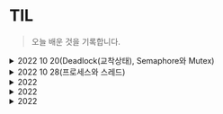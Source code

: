 # TIL

>오늘 배운 것을 기록합니다.

<details>
  <summary>2022 10 20(Deadlock(교착상태), Semaphore와 Mutex)</summary>
<pre>

# 1. Deadlock(교착상태)
2개이상의 작업이 서로 상대방의 작업이 끝나기만을 기다리고 있는 상태로 결과적으로 아무것도 완료되지 못하는 상태를 
의미

## 1-1 교착상태의 조건(교착상태가 발생하는 네 가지 조건)
1. 상호배제(Mutual exclusion)
한 번에 오직 한 개의 작업만 자원에 접근할 수 있다.
2. 점유대기(Hold and wait)
프로세스가 할당된 자원을 가진 상태에서 다른 자원을 기다린다. 
3. 비선점(No preemption)
프로세스가 어떤 자원의 사용을 끝낼 때 까지 그 자원을 뺏을 수 없다.
4. 순환대기(Circular wait)
각 프로세스는 순환적으로 다음 프로세스가 요구하는 자원을 가지고 있다.

## 1-2 교착상태 예방

이 해결 방법들은 자원 사용의 효율성이 떨어지고 비용이 많이드는 문제점 있음

1. 상호배제 부정
교착상태는 2개 이상의 프로세스가 공유가능한 자원을 사용할 때 발생하는 것이므로 자원을 공유하지 않는 조건, 즉 한번에 
여러개의 프로세스가 공유자원을 사용할 수 있도록 합니다. 
2. 점유대기 부정
한 프로세스에 수행되기 전에 모든 자원을 할당시키고 나서 점유하지 않을 때에는 다른 프로세스가 자원을 요구하도록 하는 
방법으로 자원 과다 사용으로 인한 효율성, 프로세스가 요구하는 자원을 파악하는 데에 대한 비용, 자원에 대한 내용을 
저장 및 복원하기 위한 비용, 기아 상태, 무한대기 등의 문제점이 있다. 
3. 비선점 부정
비선점 프로세스에 대해 선점 가능한 프로토콜을 만들어 준다. 
4. 순환대기 부정
자원에 고유한 번호를 할당하여 순서대로 자원을 요구한다.

## 1-3 교착상태 회피

자원이 어떻게 요청될지에 대한 추가정보를 제공하도록 요구하는 것으로 시스템에 순환대기가 발생하지 않도록 자원 할당 
상태를 검사합니다. 교착상태를 회피하기 위한 알고리즘으로 다음과 같이 크게 2가지가 있습니다.

1. 자원할당 그래프 알고리즘(Resource Allocation Graph Algorithm)
자원이 하나일 때 사용하는 알고리즘으로 자원 할당 그래프에 요청 간선과 할당 간선에 추가하여, 예약 간선이라는 새로운 
유형의 간선을 도입합니다. 자원할당 그래프의 사이클이 존재하는지 확인하여 사이클이 존재한다면, 자원 유형에 하나의 
사례만 있으면 교착상태, 자원 유형에 여러 사례가 있으면 교착상태 가능성으로 판단합니다.

2. 은행원 알고리즘(Banker's algorithm)
은행에서 모든 고객의 요구가 충족되도록 현금을 할당하는데 유리한 기법입니다. 프로세스가 자원을 요구하는 경우에 시스템은 
자원을 할당한 이후 안정상태로 있는지 사전에 검사하여 교착을 회피합니다. 안정적인 상태에 있는 경우 자원을 할당하고 
그렇지 않은 경우 다른 작업이 자원을 해지할 때 까지 대기합니다.

## 1-4 교착상태 무시

예방 혹은 회피기법을 프로그래밍해서 넣으면 성능에 큰 영향을 미칠 수 있게 됩니다. 그렇기 때문에 데드락의 발생확률이 
비교적 낮은 경우 별다른 조치를 취하지 않습니다.

## 1-5 교착상태 발견

감시/발견을 하는 detection 알고리즘으로 Deadlock발생을 체크하는 방식으로 이 역시 성능에 큰 영향을 미칠 수 있습니다. 

## 1-6 실무적인 관점에서 교착상태 해결 방법
DB에서 교착상태를 줄이기 위해서는 다음과 같은 방법들이 있습니다.

1. 인덱스를 설정한다. 인덱스가 없으면 Lock이 걸리는 범위가 훨씬 넓어지기 때문에 교착상태가
발생하기 쉬워진다.
2. 자원들을 한쪽으로 사용한다. A와 B라는 테이블이 있다면 모든 세션에서 A->B순서로 사용한다.
3. 트랜잭션은 가급적으로 짧게 만든다.
4. 테이블의 크기를 작게 쪼갠다(정규화)
5.Transaction Isolation Level을 "Read Uncommitted"로 설정한다.

# 2. Semaphore와 Mutex

동기화 기법의 대표적인 방법 두 가지

## 2-1 세마포어(Semaphore)
특정 변수를 통해서 공유 자원에 접근을 제한하는 방식입니다. 예를들어 세마포어로 사용할 값이 1이상이면 임계구역에 
접근 가능하고 0이면 자원에 더 이상 접근을 할 수 없는 방식입니다.

## 2-2 뮤텍스(Mutex)
Mutual extension의 줄임말로 상호배제라고 합니다. 오직 하나의 프로세스만 임계구역에 대해 접근이 가능하며, 임계구역에 
접근하여 사용중일때는 Lock을 걸어 다른 프로세스가 접근하지 못하도록 하는 것을 의미합니다. 프로세스가 임계구역접근을 
해제해야만 다른 프로세스가 접근을 할 수 있습니다.

## 2-3 차이점
뮤텍스는 단 1개의 프로세스만 접근이 가능한 동기화 방법이며 그에 반해 세마포어의 값은 1보다 큰 값으로 관리할 수 있습니다. 
그리고 세마포어는 임계구역을 사용중인 프로세스 뿐 아니라 다른 프로세스 및 스레드도 세마포어 값을 변경할 수 있는 반면, 
뮤텍스는 Lock한 프로세스 만이 Unlock이 가능합니다.

</pre>
</details>


<details>
  <summary>2022 10 28(프로세스와 스레드)</summary>
<pre>

# 1.프로세스와 스레드
프로그램은 우리가 작성한 코드를 빌드하여 생성되는 결과물을 의미하며 프로그램을 실행 하기 위해 Memory라는 
자원을 할당 받아야 합니다. 이 때 자원을 할당받아 실행되는 프로그램을 프로세스라고 합니다. 메모리에 저장이
되어 있으며, 실행이 가능한 코드 결과물로 이해하면 됩니다.
프로세스(process)는 컴퓨터에서 실행되고 있는 프로그램을 말하며 CPU 스케줄링의 대상이 되는 작업(task)이라는 용어와 거의 같은 의미로 쓰입니다. 
스레드는 프로세스 내 작업의 흐름을 지칭합니다.

## 1-1 프로세스의 특징
* 작업을 수행하기 위해 CPU/메모리 등의 자원이 필요함
* 프로세스별로 독립된 메모리 공간을 사용함. 여러 개의 프로세스 사이 통신을 위한 IPC가 필요함
* 하나의 프로세스 안에는 최소한 하나 이상의 스레드가 있음
* 새로운 프로세스를 생성하는 프로세스를 부모 프로세스라고 하고, 새롭게 생성된 프로세스를 자식 프로세스라고 함

프로세스끼리는 서로 독립적으로 메모리를 사용한다는 것은 
Process A에서 실행되고 있는 프로그램에서는 Process B에 있는 heap/stack/data/text 에 관여할 수 없다는 뜻
![image](https://user-images.githubusercontent.com/105253684/198532052-dca8684d-598e-4a8a-9d4f-373470fbbf82.png)

## 1-2 스레드의 특징
* 생성된 스레드들은 메모리를 공유하여 사용함
* 같은 프로세스 안에서 서로 독립적으로 실행이 됨
* 부모스레드가 갖고 있는 데이터의 접근 할 수 있어 효율적이고, 메모리 제약이 있는 시스템에 널리 사용 

스레드는 하나의 프로세스 안에서 존재함 즉, 메모리를 공유 할 수 있음
Thread 1 : 메시지를 받아내는 흐름
Thread 2 : 메시지를 보내는 흐름
Thread 3 : 메시지를 읽었는지 확인하는 흐름
![image](https://user-images.githubusercontent.com/105253684/198532806-9e553a8b-61e8-4c02-98a1-be32bbeddc96.png)



## 1-3 프로세스의 상태
프로세스의 상태는 여러 가지 상태 값을 갖습니다.

### 생성 상태(create)
프로세스가 생성된 상태를 의미 이때 PCB가 할당됩니다.
### 대기 상태(ready)
메모리 공간이 충분하면 메모리를 할당받고 아니면 아닌 상태로 대기하고 있으며 CPU 스케줄러로부터 CPU소유권이
넘어오기를 기다리는 상태입니다.
### 대기 중단 상태(ready suspended)
메모리 부족으로 일시 중단된 상태입니다.
### 실행 상태(running)
CPU소유권과 메모리를 할당받고 인스트럭션을 수행 중인 상태를 의미 CPU burst가 일어났다고도 표현합니다.
### 중단 상태(blocked)
어떤 이벤트가 발생한 이후 기다리며 프로세스가 차단된 상태 
### 일시 중단 상태(blocked suspended)
대기 중단과 유사하며, 중단된 상태에서 프로세스가 실행되려고 했지만 메모리 부족으로 일시 중단된 상태입니다.
### 종료 상태(terminated)
메모리와 CPU 소유권을 모두 놓고 가는 상태를 말합니다.


[출처] 개발자 면접예상질문 : 프로세스와 스레드 Process Thread 특징 및 차이점|작성자 은택이
</pre>
</details>


<details>
  <summary>2022 </summary>
<pre>
내용 1
내용 2
내용 3
</pre>
</details>


<details>
  <summary>2022 </summary>
<pre>
내용 1
내용 2
내용 3
</pre>
</details>


<details>
  <summary>2022 </summary>
<pre>
내용 1
내용 2
내용 3
</pre>
</details>

